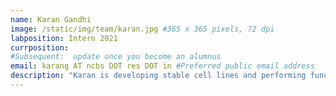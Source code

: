```yaml
---
name: Karan Gandhi
image: /static/img/team/karan.jpg #365 x 365 pixels, 72 dpi
labposition: Intern 2021
currposition: 
#Subsequent:  update once you become an alumnus
email: karang AT ncbs DOT res DOT in #Preferred public email address
description: "Karan is developing stable cell lines and performing functional assays on cell-cell junctions. He is working in our collaborator Prof Sorab Dalal's lab at ACTREC, Mumbai."
---
```


